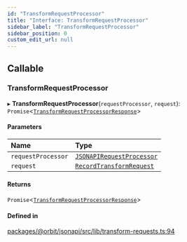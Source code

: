 ```yaml
---
id: "TransformRequestProcessor"
title: "Interface: TransformRequestProcessor"
sidebar_label: "TransformRequestProcessor"
sidebar_position: 0
custom_edit_url: null
---
```


## Callable

### TransformRequestProcessor

▸ **TransformRequestProcessor**(`requestProcessor`, `request`): `Promise`<[`TransformRequestProcessorResponse`](../modules.md#transformrequestprocessorresponse)\>

#### Parameters

| Name | Type |
| :------ | :------ |
| `requestProcessor` | [`JSONAPIRequestProcessor`](../classes/JSONAPIRequestProcessor.md) |
| `request` | [`RecordTransformRequest`](../modules.md#recordtransformrequest) |

#### Returns

`Promise`<[`TransformRequestProcessorResponse`](../modules.md#transformrequestprocessorresponse)\>

#### Defined in

[packages/@orbit/jsonapi/src/lib/transform-requests.ts:94](https://github.com/orbitjs/orbit/blob/6e0cbd41/packages/@orbit/jsonapi/src/lib/transform-requests.ts#L94)
